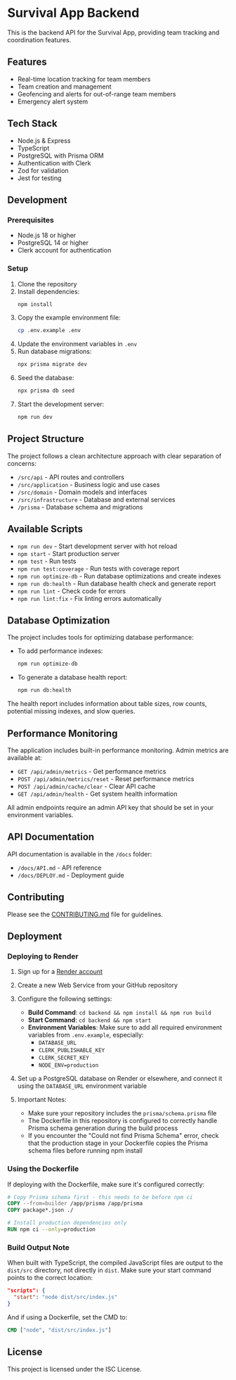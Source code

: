 # Survival App Backend

This is the backend API for the Survival App, providing team tracking and coordination features.

## Features

- Real-time location tracking for team members
- Team creation and management
- Geofencing and alerts for out-of-range team members
- Emergency alert system

## Tech Stack

- Node.js & Express
- TypeScript
- PostgreSQL with Prisma ORM
- Authentication with Clerk
- Zod for validation
- Jest for testing

## Development

### Prerequisites

- Node.js 18 or higher
- PostgreSQL 14 or higher
- Clerk account for authentication

### Setup

1. Clone the repository
2. Install dependencies:
   ```bash
   npm install
   ```
3. Copy the example environment file:
   ```bash
   cp .env.example .env
   ```
4. Update the environment variables in `.env`
5. Run database migrations:
   ```bash
   npx prisma migrate dev
   ```
6. Seed the database:
   ```bash
   npx prisma db seed
   ```
7. Start the development server:
   ```bash
   npm run dev
   ```

## Project Structure

The project follows a clean architecture approach with clear separation of concerns:

- `/src/api` - API routes and controllers
- `/src/application` - Business logic and use cases
- `/src/domain` - Domain models and interfaces
- `/src/infrastructure` - Database and external services
- `/prisma` - Database schema and migrations

## Available Scripts

- `npm run dev` - Start development server with hot reload
- `npm start` - Start production server
- `npm test` - Run tests
- `npm run test:coverage` - Run tests with coverage report
- `npm run optimize-db` - Run database optimizations and create indexes
- `npm run db:health` - Run database health check and generate report
- `npm run lint` - Check code for errors
- `npm run lint:fix` - Fix linting errors automatically

## Database Optimization

The project includes tools for optimizing database performance:

- To add performance indexes:
  ```bash
  npm run optimize-db
  ```

- To generate a database health report:
  ```bash
  npm run db:health
  ```

The health report includes information about table sizes, row counts, potential missing indexes, and slow queries.

## Performance Monitoring

The application includes built-in performance monitoring. Admin metrics are available at:

- `GET /api/admin/metrics` - Get performance metrics
- `POST /api/admin/metrics/reset` - Reset performance metrics
- `POST /api/admin/cache/clear` - Clear API cache
- `GET /api/admin/health` - Get system health information

All admin endpoints require an admin API key that should be set in your environment variables.

## API Documentation

API documentation is available in the `/docs` folder:

- `/docs/API.md` - API reference
- `/docs/DEPLOY.md` - Deployment guide

## Contributing

Please see the [CONTRIBUTING.md](../CONTRIBUTING.md) file for guidelines.

## Deployment

### Deploying to Render

1. Sign up for a [Render account](https://render.com/)

2. Create a new Web Service from your GitHub repository

3. Configure the following settings:
   - **Build Command**: `cd backend && npm install && npm run build`
   - **Start Command**: `cd backend && npm start`
   - **Environment Variables**: Make sure to add all required environment variables from `.env.example`, especially:
     - `DATABASE_URL`
     - `CLERK_PUBLISHABLE_KEY`
     - `CLERK_SECRET_KEY`
     - `NODE_ENV=production`

4. Set up a PostgreSQL database on Render or elsewhere, and connect it using the `DATABASE_URL` environment variable

5. Important Notes:
   - Make sure your repository includes the `prisma/schema.prisma` file
   - The Dockerfile in this repository is configured to correctly handle Prisma schema generation during the build process
   - If you encounter the "Could not find Prisma Schema" error, check that the production stage in your Dockerfile copies the Prisma schema files before running npm install

### Using the Dockerfile

If deploying with the Dockerfile, make sure it's configured correctly:

```dockerfile
# Copy Prisma schema first - this needs to be before npm ci
COPY --from=builder /app/prisma /app/prisma
COPY package*.json ./

# Install production dependencies only
RUN npm ci --only=production
```

### Build Output Note

When built with TypeScript, the compiled JavaScript files are output to the `dist/src` directory, not directly in `dist`. Make sure your start command points to the correct location:

```json
"scripts": {
  "start": "node dist/src/index.js"
}
```

And if using a Dockerfile, set the CMD to:

```dockerfile
CMD ["node", "dist/src/index.js"]
```

## License

This project is licensed under the ISC License.
